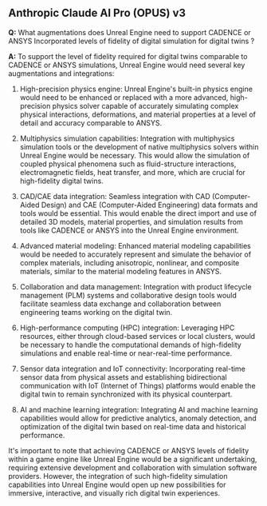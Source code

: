 ## Anthropic Claude AI Pro (OPUS) v3

**Q:** What augmentations does Unreal Engine need to support CADENCE or ANSYS Incorporated levels of fidelity of digital simulation for digital twins ?

**A:** To support the level of fidelity required for digital twins comparable to CADENCE or ANSYS simulations, Unreal Engine would need several key augmentations and integrations:

1. High-precision physics engine: Unreal Engine's built-in physics engine would need to be enhanced or replaced with a more advanced, high-precision physics solver capable of accurately simulating complex physical interactions, deformations, and material properties at a level of detail and accuracy comparable to ANSYS.

2. Multiphysics simulation capabilities: Integration with multiphysics simulation tools or the development of native multiphysics solvers within Unreal Engine would be necessary. This would allow the simulation of coupled physical phenomena such as fluid-structure interactions, electromagnetic fields, heat transfer, and more, which are crucial for high-fidelity digital twins.

3. CAD/CAE data integration: Seamless integration with CAD (Computer-Aided Design) and CAE (Computer-Aided Engineering) data formats and tools would be essential. This would enable the direct import and use of detailed 3D models, material properties, and simulation results from tools like CADENCE or ANSYS into the Unreal Engine environment.

4. Advanced material modeling: Enhanced material modeling capabilities would be needed to accurately represent and simulate the behavior of complex materials, including anisotropic, nonlinear, and composite materials, similar to the material modeling features in ANSYS.

5. Collaboration and data management: Integration with product lifecycle management (PLM) systems and collaborative design tools would facilitate seamless data exchange and collaboration between engineering teams working on the digital twin.

6. High-performance computing (HPC) integration: Leveraging HPC resources, either through cloud-based services or local clusters, would be necessary to handle the computational demands of high-fidelity simulations and enable real-time or near-real-time performance.

7. Sensor data integration and IoT connectivity: Incorporating real-time sensor data from physical assets and establishing bidirectional communication with IoT (Internet of Things) platforms would enable the digital twin to remain synchronized with its physical counterpart.

8. AI and machine learning integration: Integrating AI and machine learning capabilities would allow for predictive analytics, anomaly detection, and optimization of the digital twin based on real-time data and historical performance.

It's important to note that achieving CADENCE or ANSYS levels of fidelity within a game engine like Unreal Engine would be a significant undertaking, requiring extensive development and collaboration with simulation software providers. However, the integration of such high-fidelity simulation capabilities into Unreal Engine would open up new possibilities for immersive, interactive, and visually rich digital twin experiences.
